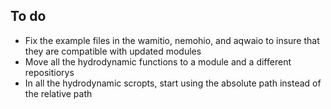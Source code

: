 ## To do
* Fix the example files in the wamitio, nemohio, and aqwaio to insure that they are compatible with updated modules
* Move all the hydrodynamic functions to a module and a different repositiorys
* In all the hydrodynamic scropts, start using the absolute path instead of the relative path
